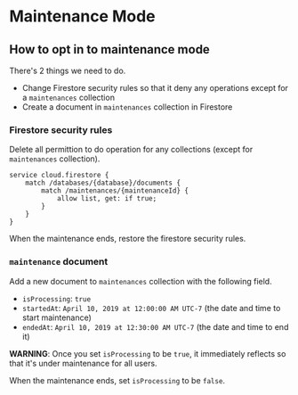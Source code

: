 # Maintenance Mode

## How to opt in to maintenance mode

There's 2 things we need to do.

- Change Firestore security rules so that it deny any operations except for a `maintenances` collection
- Create a document in `maintenances` collection in Firestore

### Firestore security rules

Delete all permittion to do operation for any collections (except for `maintenances` collection).

```
service cloud.firestore {
	match /databases/{database}/documents {
		match /maintenances/{maintenanceId} {
			allow list, get: if true;
		}
	}
}
```

When the maintenance ends, restore the firestore security rules.

### `maintenance` document

Add a new document to `maintenances` collection with the following field.

- `isProcessing`: `true`
- `startedAt`: `April 10, 2019 at 12:00:00 AM UTC-7` (the date and time to start maintenance)
- `endedAt`: `April 10, 2019 at 12:30:00 AM UTC-7` (the date and time to end it)

**WARNING**: Once you set `isProcessing` to be `true`, it immediately reflects so that it's under maintenance for all users.

When the maintenance ends, set `isProcessing` to be `false`.
